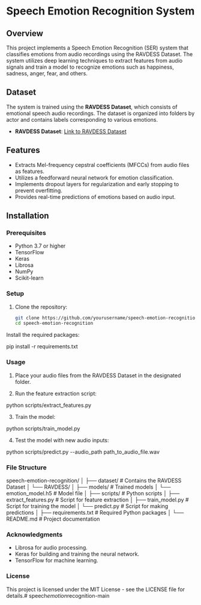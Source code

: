 # Speech Emotion Recognition System

## Overview
This project implements a Speech Emotion Recognition (SER) system that classifies emotions from audio recordings using the RAVDESS Dataset. The system utilizes deep learning techniques to extract features from audio signals and train a model to recognize emotions such as happiness, sadness, anger, fear, and others.

## Dataset
The system is trained using the **RAVDESS Dataset**, which consists of emotional speech audio recordings. The dataset is organized into folders by actor and contains labels corresponding to various emotions.

- **RAVDESS Dataset**: [Link to RAVDESS Dataset](https://www.kaggle.com/datasets/annavictorova/ravdess-emotional-speech-audio)

## Features
- Extracts Mel-frequency cepstral coefficients (MFCCs) from audio files as features.
- Utilizes a feedforward neural network for emotion classification.
- Implements dropout layers for regularization and early stopping to prevent overfitting.
- Provides real-time predictions of emotions based on audio input.

## Installation
### Prerequisites
- Python 3.7 or higher
- TensorFlow
- Keras
- Librosa
- NumPy
- Scikit-learn

### Setup
1. Clone the repository:
   ```bash
   git clone https://github.com/yourusername/speech-emotion-recognition.git
   cd speech-emotion-recognition

Install the required packages:

pip install -r requirements.txt

### Usage

1. Place your audio files from the RAVDESS Dataset in the designated folder.

2. Run the feature extraction script:

python scripts/extract_features.py

3. Train the model:

python scripts/train_model.py

4. Test the model with new audio inputs:

python scripts/predict.py --audio_path path_to_audio_file.wav

### File Structure

speech-emotion-recognition/
│
├── dataset/                  # Contains the RAVDESS Dataset
│   └── RAVDESS/
│
├── models/                   # Trained models
│   └── emotion_model.h5      # Model file
│
├── scripts/                  # Python scripts
│   ├── extract_features.py    # Script for feature extraction
│   ├── train_model.py         # Script for training the model
│   └── predict.py             # Script for making predictions
│
├── requirements.txt           # Required Python packages
│
└── README.md                  # Project documentation

### Acknowledgments

- Librosa for audio processing.
- Keras for building and training the neural network.
- TensorFlow for machine learning.

### License

This project is licensed under the MIT License - see the LICENSE file for details.#   s p e e c h _ e m o t i o n _ r e c o g n i t i o n - m a i n  
 